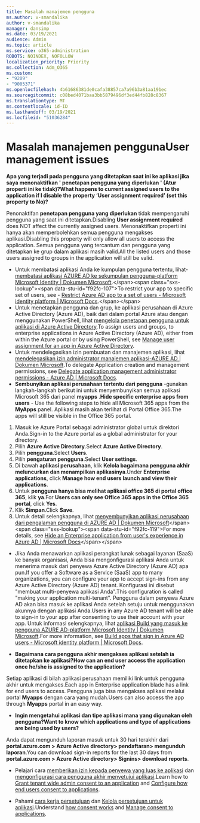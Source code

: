 ```yaml
---
title: Masalah manajemen pengguna
ms.author: v-smandalika
author: v-smandalika
manager: dansimp
ms.date: 03/19/2021
audience: Admin
ms.topic: article
ms.service: o365-administration
ROBOTS: NOINDEX, NOFOLLOW
localization_priority: Priority
ms.collection: Adm_O365
ms.custom:
- "9209"
- "9005371"
ms.openlocfilehash: 4b61686381de0cafa38857ca7a96b3a81aa191ec
ms.sourcegitcommit: c08bed4071baa3bb5879496df3ed44fb828c8367
ms.translationtype: MT
ms.contentlocale: id-ID
ms.lasthandoff: 03/19/2021
ms.locfileid: "51036284"
---
```

# <a name="user-management-issues"></a><span data-ttu-id="f92fc-102">Masalah manajemen pengguna</span><span class="sxs-lookup"><span data-stu-id="f92fc-102">User management issues</span></span>

<span data-ttu-id="f92fc-103">**Apa yang terjadi pada pengguna yang ditetapkan saat ini ke aplikasi jika saya menonaktifkan ' penetapan pengguna yang diperlukan ' (Atur properti ini ke tidak)?**</span><span class="sxs-lookup"><span data-stu-id="f92fc-103">**What happens to current assigned users to the application if I disable the property ‘User assignment required’ (set this property to No)?**</span></span>

<span data-ttu-id="f92fc-104">Penonaktifan **penetapan pengguna yang diperlukan** tidak mempengaruhi pengguna yang saat ini ditetapkan.</span><span class="sxs-lookup"><span data-stu-id="f92fc-104">Disabling **User assignment required** does NOT affect the currently assigned users.</span></span> <span data-ttu-id="f92fc-105">Menonaktifkan properti ini hanya akan memperbolehkan semua pengguna mengakses aplikasi.</span><span class="sxs-lookup"><span data-stu-id="f92fc-105">Disabling this property will only allow all users to access the application.</span></span> <span data-ttu-id="f92fc-106">Semua pengguna yang tercantum dan pengguna yang ditetapkan ke grup dalam aplikasi masih valid.</span><span class="sxs-lookup"><span data-stu-id="f92fc-106">All the listed users and those users assigned to groups in the application will still be valid.</span></span>

- <span data-ttu-id="f92fc-107">Untuk membatasi aplikasi Anda ke kumpulan pengguna tertentu, lihat- [membatasi aplikasi AZURE AD ke sekumpulan pengguna-platform Microsoft Identity | Dokumen Microsoft](https://docs.microsoft.com/azure/active-directory/develop/howto-restrict-your-app-to-a-set-of-users#:~:text=Select%20the%20application%20you%20want%2cand%20set%20it%20to%20Yes.).</span><span class="sxs-lookup"><span data-stu-id="f92fc-107">To restrict your app to specific set of users, see - [Restrict Azure AD app to a set of users - Microsoft identity platform | Microsoft Docs](https://docs.microsoft.com/azure/active-directory/develop/howto-restrict-your-app-to-a-set-of-users#:~:text=Select%20the%20application%20you%20want%2cand%20set%20it%20to%20Yes.).</span></span>
- <span data-ttu-id="f92fc-108">Untuk menetapkan pengguna dan grup, ke aplikasi perusahaan di Azure Active Directory (Azure AD), baik dari dalam portal Azure atau dengan menggunakan PowerShell, lihat [mengelola penetapan pengguna untuk aplikasi di Azure Active Directory](https://docs.microsoft.com/azure/active-directory/manage-apps/assign-user-or-group-access-portal).</span><span class="sxs-lookup"><span data-stu-id="f92fc-108">To assign users and groups, to enterprise applications in Azure Active Directory (Azure AD), either from within the Azure portal or by using PowerShell, see [Manage user assignment for an app in Azure Active Directory](https://docs.microsoft.com/azure/active-directory/manage-apps/assign-user-or-group-access-portal).</span></span>
- <span data-ttu-id="f92fc-109">Untuk mendelegasikan izin pembuatan dan manajemen aplikasi, lihat [mendelegasikan izin administrator manajemen aplikasi-AZURE AD | Dokumen Microsoft](https://docs.microsoft.com/azure/active-directory/roles/delegate-app-roles).</span><span class="sxs-lookup"><span data-stu-id="f92fc-109">To delegate Application creation and management permissions, see [Delegate application management administrator permissions - Azure AD | Microsoft Docs](https://docs.microsoft.com/azure/active-directory/roles/delegate-app-roles).</span></span>
- <span data-ttu-id="f92fc-110">**Sembunyikan aplikasi perusahaan tertentu dari pengguna** -gunakan langkah-langkah berikut ini untuk menyembunyikan semua aplikasi Microsoft 365 dari panel **myapps** .</span><span class="sxs-lookup"><span data-stu-id="f92fc-110">**Hide specific enterprise apps from users** - Use the following steps to hide all Microsoft 365 apps from the **MyApps** panel.</span></span> <span data-ttu-id="f92fc-111">Aplikasi masih akan terlihat di Portal Office 365.</span><span class="sxs-lookup"><span data-stu-id="f92fc-111">The apps will still be visible in the Office 365 portal.</span></span>

 1. <span data-ttu-id="f92fc-112">Masuk ke Azure Portal sebagai administrator global untuk direktori Anda.</span><span class="sxs-lookup"><span data-stu-id="f92fc-112">Sign-in to the Azure portal as a global administrator for your directory.</span></span> 
 2. <span data-ttu-id="f92fc-113">Pilih **Azure Active Directory**.</span><span class="sxs-lookup"><span data-stu-id="f92fc-113">Select **Azure Active Directory**.</span></span> 
 3. <span data-ttu-id="f92fc-114">Pilih **pengguna**.</span><span class="sxs-lookup"><span data-stu-id="f92fc-114">Select **Users**.</span></span> 
 4. <span data-ttu-id="f92fc-115">Pilih **pengaturan pengguna**.</span><span class="sxs-lookup"><span data-stu-id="f92fc-115">Select **User settings**.</span></span> 
 5. <span data-ttu-id="f92fc-116">Di bawah **aplikasi perusahaan**, klik **Kelola bagaimana pengguna akhir meluncurkan dan menampilkan aplikasinya**.</span><span class="sxs-lookup"><span data-stu-id="f92fc-116">Under **Enterprise applications**, click **Manage how end users launch and view their applications**.</span></span> 
 6. <span data-ttu-id="f92fc-117">Untuk **pengguna hanya bisa melihat aplikasi office 365 di portal office 365**, klik **ya**.</span><span class="sxs-lookup"><span data-stu-id="f92fc-117">For **Users can only see Office 365 apps in the Office 365 portal**, click **Yes**.</span></span> 
 7. <span data-ttu-id="f92fc-118">Klik **Simpan**.</span><span class="sxs-lookup"><span data-stu-id="f92fc-118">Click **Save**.</span></span> 
 8. <span data-ttu-id="f92fc-119">Untuk detail selengkapnya, lihat [menyembunyikan aplikasi perusahaan dari pengalaman pengguna di AZURE AD | Dokumen Microsoft](https://docs.microsoft.com/azure/active-directory/manage-apps/hide-application-from-user-portal#:~:text=%20Hide%20an%20application%20from%20the%20end%20user,6%20Click%20Properties.%207%20Click%20Save.%20See%20More.)</span><span class="sxs-lookup"><span data-stu-id="f92fc-119">For more details, see [Hide an Enterprise application from user's experience in Azure AD | Microsoft Docs](https://docs.microsoft.com/azure/active-directory/manage-apps/hide-application-from-user-portal#:~:text=%20Hide%20an%20application%20from%20the%20end%20user,6%20Click%20Properties.%207%20Click%20Save.%20See%20More.)</span></span>

- <span data-ttu-id="f92fc-120">Jika Anda menawarkan aplikasi perangkat lunak sebagai layanan (SaaS) ke banyak organisasi, Anda bisa mengonfigurasi aplikasi Anda untuk menerima masuk dari penyewa Azure Active Directory (Azure AD) apa pun.</span><span class="sxs-lookup"><span data-stu-id="f92fc-120">If you offer a Software as a Service (SaaS) app to many organizations, you can configure your app to accept sign-ins from any Azure Active Directory (Azure AD) tenant.</span></span> <span data-ttu-id="f92fc-121">Konfigurasi ini disebut "membuat multi-penyewa aplikasi Anda".</span><span class="sxs-lookup"><span data-stu-id="f92fc-121">This configuration is called "making your application multi-tenant".</span></span> <span data-ttu-id="f92fc-122">Pengguna dalam penyewa Azure AD akan bisa masuk ke aplikasi Anda setelah setuju untuk menggunakan akunnya dengan aplikasi Anda.</span><span class="sxs-lookup"><span data-stu-id="f92fc-122">Users in any Azure AD tenant will be able to sign-in to your app after consenting to use their account with your app.</span></span> <span data-ttu-id="f92fc-123">Untuk informasi selengkapnya, lihat [aplikasi Build yang masuk ke pengguna AZURE AD-platform Microsoft Identity | Dokumen Microsoft](https://docs.microsoft.com/azure/active-directory/develop/howto-convert-app-to-be-multi-tenant).</span><span class="sxs-lookup"><span data-stu-id="f92fc-123">For more information, see [Build apps that sign in Azure AD users - Microsoft identity platform | Microsoft Docs](https://docs.microsoft.com/azure/active-directory/develop/howto-convert-app-to-be-multi-tenant).</span></span>

- <span data-ttu-id="f92fc-124">**Bagaimana cara pengguna akhir mengakses aplikasi setelah ia ditetapkan ke aplikasi?**</span><span class="sxs-lookup"><span data-stu-id="f92fc-124">**How can an end user access the application once he/she is assigned to the application?**</span></span>

<span data-ttu-id="f92fc-125">Setiap aplikasi di bilah aplikasi perusahaan memiliki link untuk pengguna akhir untuk mengakses.</span><span class="sxs-lookup"><span data-stu-id="f92fc-125">Each app in Enterprise application blade has a link for end users to access.</span></span> <span data-ttu-id="f92fc-126">Pengguna juga bisa mengakses aplikasi melalui portal **Myapps** dengan cara yang mudah.</span><span class="sxs-lookup"><span data-stu-id="f92fc-126">Users can also access the app through **Myapps** portal in an easy way.</span></span>

- <span data-ttu-id="f92fc-127">**Ingin mengetahui aplikasi dan tipe aplikasi mana yang digunakan oleh pengguna?**</span><span class="sxs-lookup"><span data-stu-id="f92fc-127">**Want to know which applications and type of applications are being used by users?**</span></span>

<span data-ttu-id="f92fc-128">Anda dapat mengunduh laporan masuk untuk 30 hari terakhir dari **portal.azure.com > Azure Active directory> pendaftaran> mengunduh laporan**.</span><span class="sxs-lookup"><span data-stu-id="f92fc-128">You can download sign-in reports for the last 30 days from **portal.azure.com > Azure Active directory> Signins> download reports**.</span></span>

- <span data-ttu-id="f92fc-129">Pelajari cara [memberikan izin kepada penyewa yang luas ke aplikasi](https://docs.microsoft.com/azure/active-directory/manage-apps/grant-admin-consent) dan [mengonfigurasi cara pengguna akhir menyetujui aplikasi](https://docs.microsoft.com/azure/active-directory/manage-apps/configure-user-consent).</span><span class="sxs-lookup"><span data-stu-id="f92fc-129">Learn how to [Grant tenant wide admin consent to an application](https://docs.microsoft.com/azure/active-directory/manage-apps/grant-admin-consent) and [Configure how end users consent to applications](https://docs.microsoft.com/azure/active-directory/manage-apps/configure-user-consent).</span></span>

- <span data-ttu-id="f92fc-130">Pahami [cara kerja persetujuan](https://docs.microsoft.com/azure/active-directory/develop/v2-permissions-and-consent) dan [Kelola persetujuan untuk aplikasi](https://docs.microsoft.com/azure/active-directory/manage-apps/manage-consent-requests).</span><span class="sxs-lookup"><span data-stu-id="f92fc-130">Understand [how consent works](https://docs.microsoft.com/azure/active-directory/develop/v2-permissions-and-consent) and [Manage consent to applications](https://docs.microsoft.com/azure/active-directory/manage-apps/manage-consent-requests).</span></span>


